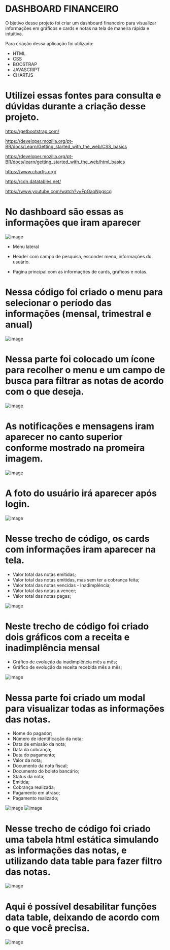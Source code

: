 # DASHBOARD FINANCEIRO
O bjetivo desse projeto foi criar um dashboard financeiro para visualizar informações em gráficos e cards e notas na tela de maneira rápida e intuitiva.

Para criação dessa aplicação foi utilizado:

* HTML
* CSS
* BOOSTRAP
* JAVASCRIPT
* CHARTJS

# Utilizei essas fontes para consulta e dúvidas durante a criação desse projeto.

https://getbootstrap.com/

https://developer.mozilla.org/pt-BR/docs/Learn/Getting_started_with_the_web/CSS_basics

https://developer.mozilla.org/pt-BR/docs/learn/getting_started_with_the_web/html_basics

https://www.chartjs.org/

https://cdn.datatables.net/

https://www.youtube.com/watch?v=FpGaoNpgscg

# No dashboard são essas as informações que iram aparecer 

![image](https://github.com/luizmarcelolm/Dashboard-Financeiro/assets/109484017/8bc10239-4268-44a5-a083-55217c761d52)

* Menu lateral

* Header com campo de pesquisa, esconder menu, informações do usuário.

* Página principal com as informações de cards, gráficos e notas.




# Nessa código foi criado o menu para selecionar o período das informações (mensal, trimestral e anual)

![image](https://github.com/luizmarcelolm/Dashboard-Financeiro/assets/109484017/0970329d-e813-4ec8-9fc7-e64013aed11b)


# Nessa parte foi colocado um ícone para recolher o menu e um campo de busca para filtrar as notas de acordo com o que deseja.

![image](https://github.com/luizmarcelolm/Dashboard-Financeiro/assets/109484017/2f114c9f-9cc2-460c-bcfb-2a93f5e08889)

# As notificações e mensagens iram aparecer no canto superior conforme mostrado na promeira imagem.

![image](https://github.com/luizmarcelolm/Dashboard-Financeiro/assets/109484017/6573e11d-4b2a-4513-bb85-56c83c57290b)

# A foto do usuário irá aparecer após login.

![image](https://github.com/luizmarcelolm/Dashboard-Financeiro/assets/109484017/42bfe7ab-3756-4014-8974-aae8a6c7937b)

# Nesse trecho de código, os cards com informações iram aparecer na tela.

* Valor total das notas emitidas;
* Valor total das notas emitidas, mas sem ter a cobrança feita;
* Valor total das notas vencidas - Inadimplência;
* Valor total das notas a vencer;
* Valor total das notas pagas;

![image](https://github.com/luizmarcelolm/Dashboard-Financeiro/assets/109484017/d1e4bc95-7cd0-453e-8732-75bb4609858c)

# Neste trecho de código foi criado dois gráficos com a receita e inadimplência mensal

* Gráfico de evolução da inadimplência mês a mês;
* Gráfico de evolução da receita recebida mês a mês;

![image](https://github.com/luizmarcelolm/Dashboard-Financeiro/assets/109484017/d61ab469-7091-47a3-9c2d-8b24747583b0)

# Nessa parte foi criado um modal para visualizar todas as informações das notas.

* Nome do pagador;
* Número de identificação da nota;
* Data de emissão da nota;
* Data da cobrança;
* Data do pagamento;
* Valor da nota;
* Documento da nota fiscal;
* Documento do boleto bancário;
* Status da nota;
* Emitida;
* Cobrança realizada;
* Pagamento em atraso;
* Pagamento realizado;

 ![image](https://github.com/luizmarcelolm/Dashboard-Financeiro/assets/109484017/dec1c18b-2acc-4466-a914-770955b56323)
![image](https://github.com/luizmarcelolm/Dashboard-Financeiro/assets/109484017/8d7c9628-098b-441d-991e-9b23650de19b)

# Nesse trecho de código foi criado uma tabela html estática simulando as informações das notas, e utilizando data table para fazer filtro das notas.

![image](https://github.com/luizmarcelolm/Dashboard-Financeiro/assets/109484017/976cd0ff-5a7e-435c-a19b-d8db84b3433c)

# Aqui é possível desabilitar funções data table, deixando de acordo com o que você precisa.

![image](https://github.com/luizmarcelolm/Dashboard-Financeiro/assets/109484017/222c1e7f-493a-4332-beab-f79ecd4d9d3f)












